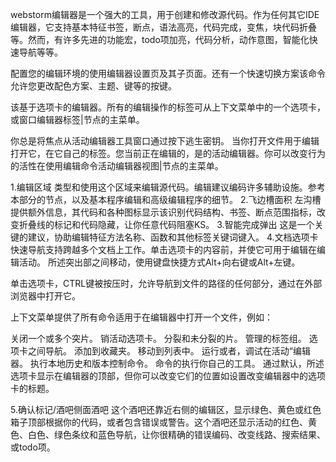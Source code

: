 webstorm编辑器是一个强大的工具，用于创建和修改源代码。作为任何其它IDE编辑器，它支持基本特征书签，断点，语法高亮，代码完成，变焦，块代码折叠等。然而，有许多先进的功能宏，todo项加亮，代码分析，动作意图，智能化快速导航等等。

配置您的编辑环境的使用编辑器设置页及其子页面。还有一个快速切换方案该命令允许您更改配色方案、主题、键等的按键。

该基于选项卡的编辑器。所有的编辑操作的标签可从上下文菜单中的一个选项卡，或窗口编辑器标签|节点的主菜单。

你总是将焦点从活动编辑器工具窗口通过按下逃生密钥。
当你打开文件用于编辑打开它，在它自己的标签。您当前正在编辑的，是的活动编辑器。你可以改变行为的活性在使用编辑命令活动编辑器视图|节点的主菜单。

1.编辑区域
类型和使用这个区域来编辑源代码。编辑建议编码许多辅助设施。参考本部分的节点，以及基本程序编辑和高级编辑程序的细节。
2.飞边槽面积
左沟槽提供额外信息，其代码和各种图标显示该识别代码结构、书签、断点范围指标，改变折叠线的标记和代码隐藏，让你任意代码阻塞KS。
3.智能完成弹出
这是一个关键的建议，协助编辑特征方法名称、函数和其他标签关键词键入。
4.文档选项卡
快速导航支持跨越多个文档上工作。单击选项卡的内容前，并使它可用于编辑在编辑活动。
所述突出部之间移动，使用键盘快捷方式Alt+向右键或Alt+左键。

单击选项卡，CTRL键被按压时，允许导航到文件的路径的任何部分，通过在外部浏览器中打开它。

上下文菜单提供了所有命令适用于在编辑器中打开一个文件，例如：

关闭一个或多个突片。
销活动选项卡。
分裂和未分裂的片。
管理的标签组。
选项卡之间导航。
添加到收藏夹。
移动到列表中。
运行或者，调试在活动“编辑器。
执行本地历史和版本控制命令。
命令的执行你自己的工具。
通过默认，所述选项卡显示在编辑器的顶部，但你可以改变它们的位置如设置改变编辑器中的选项卡的标题。

5.确认标记/酒吧侧面酒吧
这个酒吧还靠近右侧的编辑区，显示绿色、黄色或红色箱子顶部根据你的代码，或者包含错误或警告。这个酒吧还显示活动的红色、黄色、白色、绿色条纹和蓝色导航，让你很精确的错误编码、改变线路、搜索结果、或todo项。